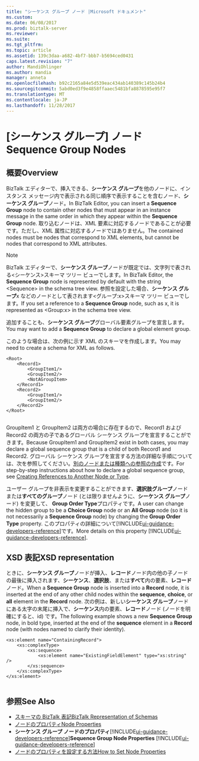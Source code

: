 ```yaml
---
title: "シーケンス グループ ノード |Microsoft ドキュメント"
ms.custom: 
ms.date: 06/08/2017
ms.prod: biztalk-server
ms.reviewer: 
ms.suite: 
ms.tgt_pltfrm: 
ms.topic: article
ms.assetid: 139c3daa-a682-4bf7-bbb7-b5694ced0431
caps.latest.revision: "7"
author: MandiOhlinger
ms.author: mandia
manager: anneta
ms.openlocfilehash: b92c2165a84e5d539eac434ab140389c145b24b4
ms.sourcegitcommit: 5abd0ed3f9e4858ffaaec5481bfa8878595e95f7
ms.translationtype: MT
ms.contentlocale: ja-JP
ms.lasthandoff: 11/28/2017
---
```

# <a name="sequence-group-nodes"></a><span data-ttu-id="be0e5-102">[シーケンス グループ] ノード</span><span class="sxs-lookup"><span data-stu-id="be0e5-102">Sequence Group Nodes</span></span>

## <a name="overview"></a><span data-ttu-id="be0e5-103">概要</span><span class="sxs-lookup"><span data-stu-id="be0e5-103">Overview</span></span>
<span data-ttu-id="be0e5-104">BizTalk エディターで、挿入できる、**シーケンス グループ**を他のノードに、インスタンス メッセージ内で表示される同じ順序で表示することを含むノード、**シーケンス グループ**ノード。</span><span class="sxs-lookup"><span data-stu-id="be0e5-104">In BizTalk Editor, you can insert a **Sequence Group** node to contain other nodes that must appear in an instance message in the same order in which they appear within the **Sequence Group** node.</span></span> <span data-ttu-id="be0e5-105">取り込むノードは、XML 要素に対応するノードであることが必要です。ただし、XML 属性に対応するノードではありません。</span><span class="sxs-lookup"><span data-stu-id="be0e5-105">The contained nodes must be nodes that correspond to XML elements, but cannot be nodes that correspond to XML attributes.</span></span>  
  
> [!NOTE]
>  <span data-ttu-id="be0e5-106">BizTalk エディターで、**シーケンス グループ**ノードが既定では、文字列で表される\<シーケンス\>スキーマ ツリー ビューでします。</span><span class="sxs-lookup"><span data-stu-id="be0e5-106">In BizTalk Editor, the **Sequence Group** node is represented by default with the string \<Sequence\> in the schema tree view.</span></span> <span data-ttu-id="be0e5-107">参照を設定した場合、**シーケンス グループ**x などのノードとして表されます\<グループ:x\>スキーマ ツリー ビューでします。</span><span class="sxs-lookup"><span data-stu-id="be0e5-107">If you set a reference to a **Sequence Group** node, such as x, it is represented as \<Group:x\> in the schema tree view.</span></span>  
  
 <span data-ttu-id="be0e5-108">追加することも、**シーケンス グループ**グローバル要素グループを宣言します。</span><span class="sxs-lookup"><span data-stu-id="be0e5-108">You may want to add a **Sequence Group** to declare a global element group.</span></span>  
  
 <span data-ttu-id="be0e5-109">このような場合は、次の例に示す XML のスキーマを作成します。</span><span class="sxs-lookup"><span data-stu-id="be0e5-109">You may need to create a schema for XML as follows.</span></span>  
  
```  
<Root>  
    <Record1>  
        <GroupItem1/>  
        <GroupItem2/>  
        <NotAGroupItem>  
    </Record1>  
    <Record2>  
        <GroupItem1/>  
        <GroupItem2/>  
    </Record2>  
</Root>  
  
```  
  
 <span data-ttu-id="be0e5-110">GroupItem1 と GroupItem2 は両方の場合に存在するので、Record1 および Record2 の両方の子であるグローバル シーケンス グループを宣言することができます。</span><span class="sxs-lookup"><span data-stu-id="be0e5-110">Because GroupItem1 and GroupItem2 exist in both cases, you may declare a global sequence group that is a child of both Record1 and Record2.</span></span> <span data-ttu-id="be0e5-111">グローバル シーケンス グループを宣言する方法の詳細な手順については、次を参照してください。[別のノードまたは種類への参照の作成](../core/how-to-create-references-to-another-node-or-type.md)です。</span><span class="sxs-lookup"><span data-stu-id="be0e5-111">For step-by-step instructions about how to declare a global sequence group, see [Creating References to Another Node or Type](../core/how-to-create-references-to-another-node-or-type.md).</span></span>  
  
 <span data-ttu-id="be0e5-112">ユーザー グループを非表示を変更することができます、**選択肢グループ**ノードまたは**すべてのグループ**ノード (とは限りませんように、**シーケンス グループ**ノード) を変更して、 **Group Order Type**プロパティです。</span><span class="sxs-lookup"><span data-stu-id="be0e5-112">A user can change the hidden group to be a **Choice Group** node or an **All Group** node (so it is not necessarily a **Sequence Group** node) by changing the **Group Order Type** property.</span></span> <span data-ttu-id="be0e5-113">このプロパティの詳細について[!INCLUDE[ui-guidance-developers-reference](../includes/ui-guidance-developers-reference.md)]です。</span><span class="sxs-lookup"><span data-stu-id="be0e5-113">More details on this property [!INCLUDE[ui-guidance-developers-reference](../includes/ui-guidance-developers-reference.md)].</span></span>
  
## <a name="xsd-representation"></a><span data-ttu-id="be0e5-114">XSD 表記</span><span class="sxs-lookup"><span data-stu-id="be0e5-114">XSD representation</span></span>  
 <span data-ttu-id="be0e5-115">ときに、**シーケンス グループ**ノードが挿入、**レコード**ノード内の他の子ノードの最後に挿入されます、**シーケンス**、**選択肢**、または**すべて**内の要素、**レコード**ノード。</span><span class="sxs-lookup"><span data-stu-id="be0e5-115">When a **Sequence Group** node is inserted into a **Record** node, it is inserted at the end of any other child nodes within the **sequence**, **choice**, or **all** element in the **Record** node.</span></span> <span data-ttu-id="be0e5-116">次の例は、新しい**シーケンス グループ**ノードにある太字の末尾に挿入で、**シーケンス**内の要素、**レコード**ノード (ノードを明確にすると、id) です。</span><span class="sxs-lookup"><span data-stu-id="be0e5-116">The following example shows a new **Sequence Group** node, in bold type, inserted at the end of the **sequence** element in a **Record** node (with nodes named to clarify their identity).</span></span>  
  
```  
<xs:element name="ContainingRecord">  
    <xs:complexType>  
        <xs:sequence>  
            <xs:element name="ExistingFieldElement" type="xs:string" />  
        </xs:sequence>  
    </xs:complexType>  
</xs:element>  
  
```  
  
## <a name="see-also"></a><span data-ttu-id="be0e5-117">参照</span><span class="sxs-lookup"><span data-stu-id="be0e5-117">See Also</span></span>  
-  [<span data-ttu-id="be0e5-118">スキーマの BizTalk 表記</span><span class="sxs-lookup"><span data-stu-id="be0e5-118">BizTalk Representation of Schemas</span></span>](../core/biztalk-representation-of-schemas.md)   
-  [<span data-ttu-id="be0e5-119">ノードのプロパティ</span><span class="sxs-lookup"><span data-stu-id="be0e5-119">Node Properties</span></span>](../core/node-properties.md)   
-  <span data-ttu-id="be0e5-120">**シーケンス グループ ノードのプロパティ**[!INCLUDE[ui-guidance-developers-reference](../includes/ui-guidance-developers-reference.md)]</span><span class="sxs-lookup"><span data-stu-id="be0e5-120">**Sequence Group Node Properties** [!INCLUDE[ui-guidance-developers-reference](../includes/ui-guidance-developers-reference.md)]</span></span>
-  [<span data-ttu-id="be0e5-121">ノードのプロパティを設定する方法</span><span class="sxs-lookup"><span data-stu-id="be0e5-121">How to Set Node Properties</span></span>](../core/how-to-set-node-properties.md)
